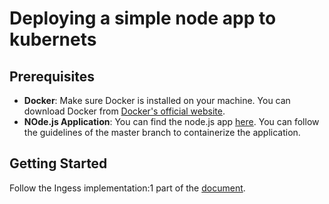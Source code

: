 # Deploying a simple node app to kubernets

## Prerequisites

- **Docker**: Make sure Docker is installed on your machine. You can download Docker from [Docker's official website](https://www.docker.com/get-started).
- **NOde.js Application**: You can find the node.js app [here](https://github.com/Nazia-Karim-Khan/SImple-Node-App/tree/master). You can follow the guidelines of the master branch to containerize the application.

## Getting Started
   Follow the Ingess implementation:1 part of the [document](https://docs.google.com/document/d/1I9dxJRhSDZvF-pIGbvUSfuggEWRhIeHTbPF0AbAyGoI/edit).
